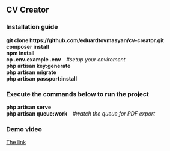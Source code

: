 <h2>CV Creator</h2>

<h3>Installation guide</h3>
<p>
    <b>git clone https://github.com/eduardtovmasyan/cv-creator.git</b><br>
    <b>composer install</b><br>
    <b>npm install</b><br>
    <b>cp .env.example .env</b>&emsp;<i>#setup your enviroment</i><br>
    <b>php artisan key:generate</b><br>
    <b>php artisan migrate</b><br>
    <b>php artisan passport:install</b>
</p>

<h3>Execute the commands below to run the project</h3>
<p>
    <b>php artisan serve</b><br>
    <b>php artisan queue:work</b>&emsp;<i>#watch the queue for PDF export</i>
</p>

<h3>Demo video</h3>
<p>
    <a href="#" target="_blank">The link</a>
</p>
